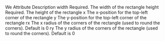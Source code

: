 We
Attribute	Description
width	Required. The width of the rectangle
height	Required. The height of the rectangle
x	The x-position for the top-left corner of the rectangle
y	The y-position for the top-left corner of the rectangle
rx	The x radius of the corners of the rectangle (used to round the corners). Default is 0
ry	The y radius of the corners of the rectangle (used to round the corners). Default is 0
